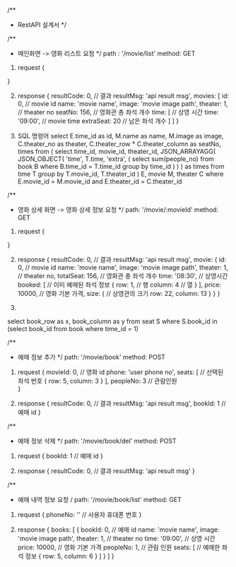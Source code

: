 /**
  * RestAPI 설계서
*/

/**
  * 메인화면 -> 영화 리스트 요청
*/
path : '/movie/list'
method: GET

1. request
{

}

2. response
{
  resultCode: 0, // 결과
  resultMsg: 'api result msg',
  movies: [
    id: 0, // movie id
    name: 'movie name',
    image: 'movie image path',
    theater: 1, // theater no
    seatNo: 156, // 영화관 총 좌석 개수
    time: [ // 상영 시간
      time: '09:00', // movie time
      extraSeat: 20 // 남은 좌석 개수
    ]
  ]
}

3. SQL 명령어
select
	E.time_id as id,
	M.name as name,
	M.image as image,
	C.theater_no as theater,
	C.theater_row * C.theater_column as seatNo,
	times
from
(
	select
		time_id,
		movie_id,
		theater_id,
		JSON_ARRAYAGG(
			JSON_OBJECT(
				'time', T.time,
				'extra', (
					select sum(people_no)
					from book B
					where B.time_id = T.time_id
					group by time_id
				)
			)
		) as times
	from time T
	group by T.movie_id, T.theater_id
) E, movie M, theater C
where E.movie_id = M.movie_id and E.theater_id = C.theater_id

/**
  * 영화 상세 화면 -> 영화 상세 정보 요청
*/
path: '/movie/:movieId'
method: GET

1. request
{

}

2. response
{
  resultCode: 0, // 결과
  resultMsg: 'api result msg',
  movie: {
    id: 0, // movie id
    name: 'movie name',
    image: 'movie image path',
    theater: 1, // theater no,
    totalSeat: 156, // 영화관 총 좌석 개수
    time: '08:30', // 상영시간
    booked: [ // 이미 예매된 좌석 정보
      {
        row: 1, // 행
        column: 4 // 열
      }
    ],
    price: 10000, // 영화 기본 가격,
    size: { // 상영관의 크기
      row: 22,
      column: 13
    }
  }
}

3.
select
	book_row as x,
	book_column as y
from seat S
where S.book_id in (select book_id from book where time_id = 1)

/**
  * 예매 정보 추가
*/
path: '/movie/book'
method: POST

1. request
{
  movieId: 0, // 영화 id
  phone: 'user phone no',
  seats: [ // 선택된 좌석 번호
    {
      row: 5,
      column: 3
    }
  ],
  peopleNo: 3 // 관람인원  
}

2. response
{
  resultCode: 0, // 결과
  resultMsg: 'api result msg',
  bookId: 1 // 예매 id
}

/**
  * 예매 정보 삭제
*/
path: '/movie/book/del'
method: POST

1. request
{
  bookId: 1 // 예매 id
}

2. response
{
  resultCode: 0, // 결과
  resultMsg: 'api result msg'
}

/**
  * 예매 내역 정보 요청
/
path: '/movie/book/list'
method: GET

1. request
{
  phoneNo: '' // 사용자 휴대폰 번호
}

2. response
{
  books: [
    {
      bookId: 0, // 예매 id
      name: 'movie name',
      image: 'movie image path',
      theater: 1, // theater no
      time: '09:00', // 상영 시간
      price: 10000, // 영화 기본 가격
      peopleNo: 1, // 관림 인원
      seats: [ // 예매한 좌석 정보
        {
          row: 5,
          column: 6
        }
      ]
    }
  ]
}
